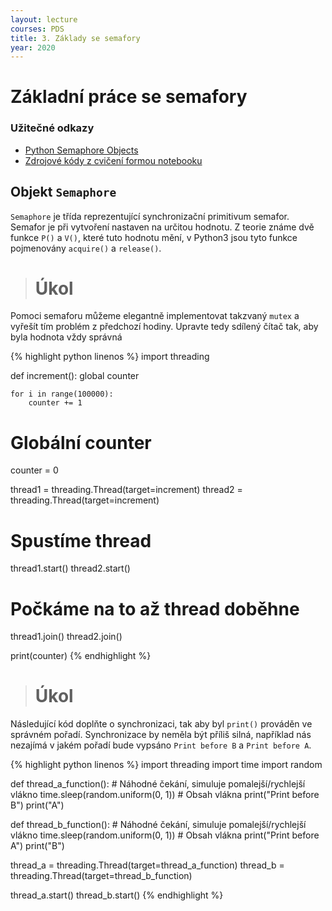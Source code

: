 ```yaml
---
layout: lecture
courses: PDS
title: 3. Základy se semafory
year: 2020
---
```



# Základní práce se semafory

### Užitečné odkazy
* [Python Semaphore Objects](https://docs.python.org/3/library/threading.html#semaphore-objects)
* [Zdrojové kódy z cvičení formou notebooku](/assets/files/2020/lecture02.ipynb)

## Objekt `Semaphore`
`Semaphore` je třída reprezentující synchronizační primitivum semafor. Semafor je při vytvoření nastaven na určitou hodnotu. Z teorie známe dvě funkce `P()` a `V()`, které tuto hodnotu mění, v Python3 jsou tyto funkce pojmenovány `acquire()` a `release()`.

> # Úkol
Pomoci semaforu můžeme elegantně implementovat takzvaný `mutex` a vyřešít tím problém z předchozí hodiny. Upravte tedy sdílený čítač tak, aby byla hodnota vždy správná

{% highlight python linenos %}
import threading

def increment():
    global counter

    for i in range(100000):
        counter += 1

# Globální counter        
counter = 0    

thread1 = threading.Thread(target=increment)
thread2 = threading.Thread(target=increment)

# Spustíme thread
thread1.start()
thread2.start()

# Počkáme na to až thread doběhne
thread1.join()
thread2.join()

print(counter)
{% endhighlight %}

> # Úkol
Následující kód doplňte o synchronizaci, tak aby byl `print()` prováděn ve správném pořadí. Synchronizace by neměla být příliš silná, například nás nezajímá v jakém pořadí bude vypsáno `Print before B` a `Print before A`.

{% highlight python linenos %}
import threading
import time
import random

def thread_a_function():
    # Náhodné čekání, simuluje pomalejší/rychlejší vlákno
    time.sleep(random.uniform(0, 1))
    # Obsah vlákna
    print("Print before B")
    print("A")

def thread_b_function():
    # Náhodné čekání, simuluje pomalejší/rychlejší vlákno
    time.sleep(random.uniform(0, 1))
    # Obsah vlákna
    print("Print before A")
    print("B")


thread_a = threading.Thread(target=thread_a_function)
thread_b = threading.Thread(target=thread_b_function)

thread_a.start()
thread_b.start()
{% endhighlight %}
